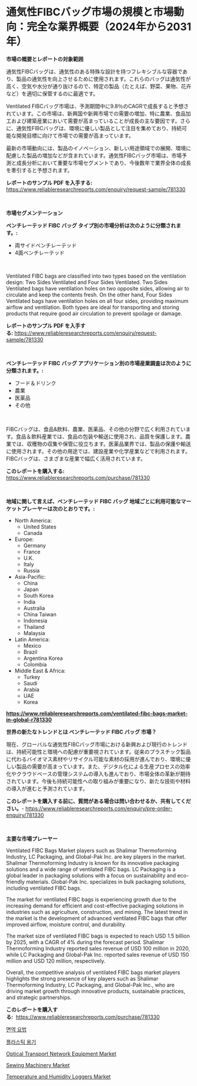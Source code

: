 <p><h1>通気性FIBCバッグ市場の規模と市場動向：完全な業界概要（2024年から2031年）</h1></p><p><strong>市場の概要とレポートの対象範囲</strong></p>
<p><p>通気性FIBCバッグは、通気性のある特殊な設計を持つフレキシブルな容器であり、製品の通気性を向上させるために使用されます。これらのバッグは通気性が高く、空気や水分が通り抜けるので、特定の製品（たとえば、野菜、果物、花卉など）を適切に保管するのに最適です。</p><p>Ventilated FIBCバッグ市場は、予測期間中に9.8％のCAGRで成長すると予想されています。この市場は、新興国や新興市場での需要の増加、特に農業、食品加工および建築産業において需要が高まっていることが成長の主な要因です。さらに、通気性FIBCバッグは、環境に優しい製品として注目を集めており、持続可能な開発目標に向けて市場での需要が高まっています。</p><p>最新の市場動向には、製品のイノベーション、新しい用途領域での展開、環境に配慮した製品の増加などが含まれています。通気性FIBCバッグ市場は、市場予測と成長分析において重要な市場セグメントであり、今後数年で業界全体の成長を牽引すると予想されます。</p></p>
<p><strong>レポートのサンプル PDF を入手する:</strong> <a href="https://www.reliableresearchreports.com/enquiry/request-sample/781330">https://www.reliableresearchreports.com/enquiry/request-sample/781330</a></p>
<p>&nbsp;</p>
<p><strong>市場セグメンテーション</strong></p>
<p><strong>ベンチレーテッド FIBC バッグ タイプ別の市場分析は次のように分類されます。:</strong></p>
<p><ul><li>両サイドベンチレーテッド</li><li>4面ベンチレーテッド</li></ul></p>
<p>&nbsp;</p>
<p><p>Ventilated FIBC bags are classified into two types based on the ventilation design: Two Sides Ventilated and Four Sides Ventilated. Two Sides Ventilated bags have ventilation holes on two opposite sides, allowing air to circulate and keep the contents fresh. On the other hand, Four Sides Ventilated bags have ventilation holes on all four sides, providing maximum airflow and ventilation. Both types are ideal for transporting and storing products that require good air circulation to prevent spoilage or damage.</p></p>
<p><strong>レポートのサンプル PDF を入手する:</strong>&nbsp;<a href="https://www.reliableresearchreports.com/enquiry/request-sample/781330">https://www.reliableresearchreports.com/enquiry/request-sample/781330</a></p>
<p>&nbsp;</p>
<p><strong> ベンチレーテッド FIBC バッグ アプリケーション別の市場産業調査は次のように分類されます。:</strong></p>
<p><ul><li>フード＆ドリンク</li><li>農業</li><li>医薬品</li><li>その他</li></ul></p>
<p>&nbsp;</p>
<p><p>FIBCバッグは、食品&飲料、農業、医薬品、その他の分野で広く利用されています。食品＆飲料産業では、食品の包装や輸送に使用され、品質を保護します。農業では、収穫物の収集や保管に役立ちます。医薬品業界では、製品の保護や輸送に使用されます。その他の用途では、建設産業や化学産業などで利用されます。FIBCバッグは、さまざまな産業で幅広く活用されています。</p></p>
<p><strong>このレポートを購入する:</strong>&nbsp; <a href="https://www.reliableresearchreports.com/purchase/781330">https://www.reliableresearchreports.com/purchase/781330</a></p>
<p>&nbsp;</p>
<p><strong>地域に関して言えば、ベンチレーテッド FIBC バッグ 地域ごとに利用可能なマーケットプレーヤーは次のとおりです。:</strong></p>
<p><ul>
    <li>
        North America:
        <ul>
            <li>United States</li>
            <li>Canada</li>
        </ul>
    </li>
    <li>
        Europe:
        <ul>
            <li>Germany</li>
            <li>France</li>
            <li>U.K.</li>
            <li>Italy</li>
            <li>Russia</li>
        </ul>
    </li>
    <li>
        Asia-Pacific:
        <ul>
            <li>China</li>
            <li>Japan</li>
            <li>South Korea</li>
            <li>India</li>
            <li>Australia</li>
            <li>China Taiwan</li>
            <li>Indonesia</li>
            <li>Thailand</li>
            <li>Malaysia</li>
        </ul>
    </li>
    <li>
        Latin America:
        <ul>
            <li>Mexico</li>
            <li>Brazil</li>
            <li>Argentina Korea</li>
            <li>Colombia</li>
        </ul>
    </li>
    <li>
        Middle East & Africa:
        <ul>
            <li>Turkey</li>
            <li>Saudi</li>
            <li>Arabia</li>
            <li>UAE</li>
            <li>Korea</li>
        </ul>
    </li>
    </ul></p>
<p><strong><a href="https://www.reliableresearchreports.com/ventilated-fibc-bags-market-in-global-r781330">https://www.reliableresearchreports.com/ventilated-fibc-bags-market-in-global-r781330</a></strong>&nbsp;</p>
<p><strong>世界の新たなトレンドとは ベンチレーテッド FIBC バッグ 市場？</strong></p>
<p><p>現在、グローバルな通気性FIBCバッグ市場における新興および現行のトレンドは、持続可能性と環境への配慮が重要視されています。従来のプラスチック製品に代わるバイオマス素材やリサイクル可能な素材の採用が進んでおり、環境に優しい製品の需要が高まっています。また、デジタル化による生産プロセスの効率化やクラウドベースの管理システムの導入も進んでおり、市場全体の革新が期待されています。今後も持続可能性への取り組みが重要になり、新たな技術や材料の導入が進むと予測されています。</p></p>
<p><strong>このレポートを購入する前に、質問がある場合は問い合わせるか、共有してください。</strong>- <a href="https://www.reliableresearchreports.com/enquiry/pre-order-enquiry/781330">https://www.reliableresearchreports.com/enquiry/pre-order-enquiry/781330</a></p>
<p>&nbsp;</p>
<p><strong>主要な市場プレーヤー</strong></p>
<p><p>Ventilated FIBC Bags Market players such as Shalimar Thermoforming Industry, LC Packaging, and Global-Pak Inc. are key players in the market. Shalimar Thermoforming Industry is known for its innovative packaging solutions and a wide range of ventilated FIBC bags. LC Packaging is a global leader in packaging solutions with a focus on sustainability and eco-friendly materials. Global-Pak Inc. specializes in bulk packaging solutions, including ventilated FIBC bags.</p><p>The market for ventilated FIBC bags is experiencing growth due to the increasing demand for efficient and cost-effective packaging solutions in industries such as agriculture, construction, and mining. The latest trend in the market is the development of advanced ventilated FIBC bags that offer improved airflow, moisture control, and durability.</p><p>The market size of ventilated FIBC bags is expected to reach USD 1.5 billion by 2025, with a CAGR of 4% during the forecast period. Shalimar Thermoforming Industry reported sales revenue of USD 100 million in 2020, while LC Packaging and Global-Pak Inc. reported sales revenue of USD 150 million and USD 120 million, respectively.</p><p>Overall, the competitive analysis of ventilated FIBC bags market players highlights the strong presence of key players such as Shalimar Thermoforming Industry, LC Packaging, and Global-Pak Inc., who are driving market growth through innovative products, sustainable practices, and strategic partnerships.</p></p>
<p><strong>このレポートを購入する:</strong>&nbsp;&nbsp;<a href="https://www.reliableresearchreports.com/purchase/781330">https://www.reliableresearchreports.com/purchase/781330</a></p>
<p><p><a href="https://medium.com/@jordybecker/%EB%A9%B4%EC%97%AD%EC%9A%94%EB%B2%95-%EC%8B%9C%EC%9E%A5-%EC%A0%90%EC%9C%A0%EC%9C%A8-%EB%B3%80%ED%99%94-%EB%B0%8F-%EC%8B%9C%EC%9E%A5-%EC%84%B1%EC%9E%A5-%EC%B6%94%EC%9D%B4-2024%EB%85%84-2031%EB%85%84-d75afc770fb1">면역 요법</a></p><p><a href="https://medium.com/@tomienow676/%ED%94%8C%EB%9D%BC%EC%8A%A4%ED%8B%B1-%EC%9A%A9%EA%B8%B0-%EC%8B%9C%EC%9E%A5-%EB%B6%84%EC%84%9D-%EA%B7%B8%EC%9D%98-cagr-%EC%8B%9C%EC%9E%A5-%EC%84%B8%EB%B6%84%ED%99%94-%EB%B0%8F-%EA%B8%80%EB%A1%9C%EB%B2%8C-%EC%82%B0%EC%97%85-%EA%B0%9C%EC%9A%94-7ccc4eaabe5d">플라스틱 용기</a></p><p><a href="https://github.com/kosella/Market-Research-Report-List-3/blob/main/optical-transport-network-equipment-market.md">Optical Transport Network Equipment Market</a></p><p><a href="https://medium.com/@hskmn/sewing-machinery-market-exploring-market-share-market-trends-and-future-growth-ae45c25cb865">Sewing Machinery Market</a></p><p><a href="https://github.com/nathandecarvalho/Market-Research-Report-List-3/blob/main/temperature-and-humidity-loggers-market.md">Temperature and Humidity Loggers Market</a></p></p>